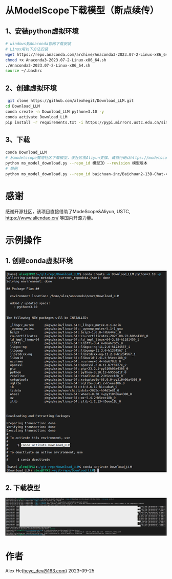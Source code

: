 # 从ModelScope下载模型（断点续传）

## 1、安装python虚拟环境

```bash
# windows到Anaconda官网下载安装
# Linux用以下方法安装
wget https://repo.anaconda.com/archive/Anaconda3-2023.07-2-Linux-x86_64.sh
chmod +x Anaconda3-2023.07-2-Linux-x86_64.sh
./Anaconda3-2023.07-2-Linux-x86_64.sh
source ~/.bashrc
```

## 2、创建虚拟环境

```bash
 git clone https://github.com/alexhegit/Download_LLM.git
cd Download_LLM
conda create -n Download_LLM python=3.10 -y
conda activate Download_LLM
pip install -r requirements.txt -i https://pypi.mirrors.ustc.edu.cn/simple --trusted-host=pypi.mirrors.ustc.edu.cn
```

## 3、下载

```bash
conda Download_LLM
# 从modelscope魔塔社区下载模型，该社区由Aliyun支撑。请自行确认https://modelscope.cn/models中以支持的模型及模型ID
python ms_model_download.py --repo_id 模型ID --revision 模型版本
# 举例
python ms_model_download.py --repo_id baichuan-inc/Baichuan2-13B-Chat-4bits --revision v1.0.2
```

# 感谢
感谢开源社区，该项目直接借助了ModeScope&Aliyun, USTC, https://www.aliendao.cn/ 等国内开源力量。


# 示例操作

## 1. 创建conda虚拟环境
![Alt text](image.png)

## 2. 下载模型
![Alt text](image-1.png)


# 作者
Alex He(heye_dev@163.com)
2023-09-25

